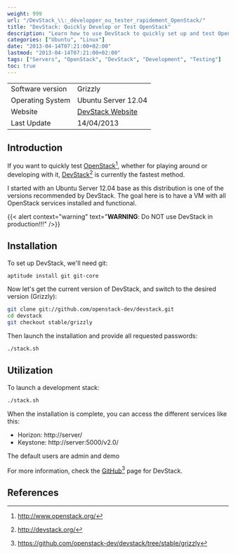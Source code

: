 ```yaml
---
weight: 999
url: "/DevStack_\\:_développer_ou_tester_rapidement_OpenStack/"
title: "DevStack: Quickly Develop or Test OpenStack"
description: "Learn how to use DevStack to quickly set up and test OpenStack for development and testing purposes"
categories: ["Ubuntu", "Linux"]
date: "2013-04-14T07:21:00+02:00"
lastmod: "2013-04-14T07:21:00+02:00"
tags: ["Servers", "OpenStack", "DevStack", "Development", "Testing"]
toc: true
---
```


|                  |                                          |
| ---------------- | ---------------------------------------- |
| Software version | Grizzly                                  |
| Operating System | Ubuntu Server 12.04                      |
| Website          | [DevStack Website](https://devstack.org/) |
| Last Update      | 14/04/2013                               |

## Introduction

If you want to quickly test [OpenStack](https://www.openstack.org/)[^1], whether for playing around or developing with it, [DevStack](https://devstack.org/)[^2] is currently the fastest method.

I started with an Ubuntu Server 12.04 base as this distribution is one of the versions recommended by DevStack. The goal here is to have a VM with all OpenStack services installed and functional.

{{< alert context="warning" text="<b>WARNING</b>: Do NOT use DevStack in production!!!" />}}

## Installation

To set up DevStack, we'll need git:

```bash
aptitude install git git-core
```

Now let's get the current version of DevStack, and switch to the desired version (Grizzly):

```bash
git clone git://github.com/openstack-dev/devstack.git
cd devstack
git checkout stable/grizzly
```

Then launch the installation and provide all requested passwords:

```bash
./stack.sh
```

## Utilization

To launch a development stack:

```bash
./stack.sh
```

When the installation is complete, you can access the different services like this:

- Horizon: http://server/
- Keystone: http://server:5000/v2.0/

The default users are admin and demo

For more information, check the [GitHub](https://github.com/openstack-dev/devstack/tree/stable/grizzly)[^3] page for DevStack.

## References

[^1]: http://www.openstack.org/
[^2]: http://devstack.org/
[^3]: https://github.com/openstack-dev/devstack/tree/stable/grizzly
